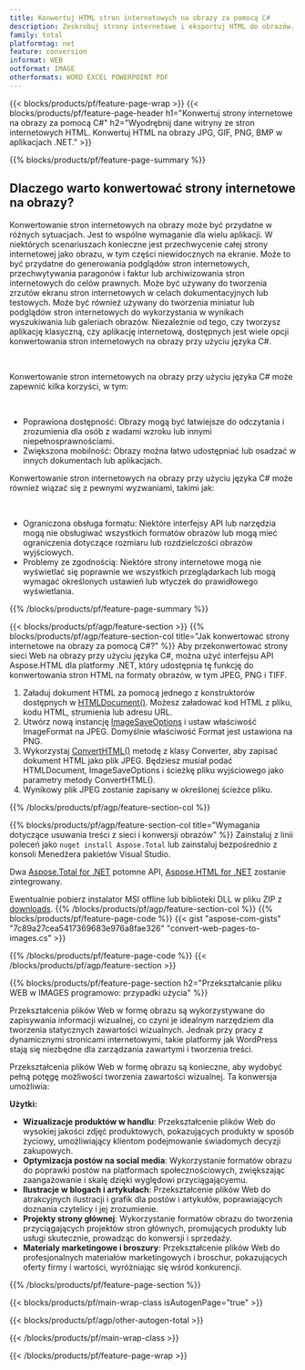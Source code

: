 ```yaml
---
title: Konwertuj HTML stron internetowych na obrazy za pomocą C#
description: Zeskrobuj strony internetowe i eksportuj HTML do obrazów. Twórz aplikacje .NET, aby zgarniać dane ze stron internetowych do formatu JPEG, PNG, GIF, BMP itp. 
family: total
platformtag: net
feature: conversion
informat: WEB
outformat: IMAGE
otherformats: WORD EXCEL POWERPOINT PDF
---
```

{{< blocks/products/pf/feature-page-wrap >}}
{{< blocks/products/pf/feature-page-header h1="Konwertuj strony internetowe na obrazy za pomocą C#" h2="Wyodrębnij dane witryny ze stron internetowych HTML. Konwertuj HTML na obrazy JPG, GIF, PNG, BMP w aplikacjach .NET." >}}

{{% blocks/products/pf/feature-page-summary %}}

<h2 class="heading-border">Dlaczego warto konwertować strony internetowe na obrazy?</h2>
<p>Konwertowanie stron internetowych na obrazy może być przydatne w różnych sytuacjach. Jest to wspólne wymaganie dla wielu aplikacji. W niektórych scenariuszach konieczne jest przechwycenie całej strony internetowej jako obrazu, w tym części niewidocznych na ekranie. Może to być przydatne do generowania podglądów stron internetowych, przechwytywania paragonów i faktur lub archiwizowania stron internetowych do celów prawnych. Może być używany do tworzenia zrzutów ekranu stron internetowych w celach dokumentacyjnych lub testowych. Może być również używany do tworzenia miniatur lub podglądów stron internetowych do wykorzystania w wynikach wyszukiwania lub galeriach obrazów. Niezależnie od tego, czy tworzysz aplikację klasyczną, czy aplikację internetową, dostępnych jest wiele opcji konwertowania stron internetowych na obrazy przy użyciu języka C#.</p><br />

<p>Konwertowanie stron internetowych na obrazy przy użyciu języka C# może zapewnić kilka korzyści, w tym:</p><br />
<ul>
<li>Poprawiona dostępność: Obrazy mogą być łatwiejsze do odczytania i zrozumienia dla osób z wadami wzroku lub innymi niepełnosprawnościami.</li>
<li>Zwiększona mobilność: Obrazy można łatwo udostępniać lub osadzać w innych dokumentach lub aplikacjach.</li>
</ul>
<p>Konwertowanie stron internetowych na obrazy przy użyciu języka C# może również wiązać się z pewnymi wyzwaniami, takimi jak:</p><br />
<ul>
<li>Ograniczona obsługa formatu: Niektóre interfejsy API lub narzędzia mogą nie obsługiwać wszystkich formatów obrazów lub mogą mieć ograniczenia dotyczące rozmiaru lub rozdzielczości obrazów wyjściowych.</li>
<li>Problemy ze zgodnością: Niektóre strony internetowe mogą nie wyświetlać się poprawnie we wszystkich przeglądarkach lub mogą wymagać określonych ustawień lub wtyczek do prawidłowego wyświetlania.</li>
</ul>
{{% /blocks/products/pf/feature-page-summary  %}}

{{< blocks/products/pf/agp/feature-section >}}
{{% blocks/products/pf/agp/feature-section-col title="Jak konwertować strony internetowe na obrazy za pomocą C#?" %}}
Aby przekonwertować strony sieci Web na obrazy przy użyciu języka C#, można użyć interfejsu API Aspose.HTML dla platformy .NET, który udostępnia tę funkcję do konwertowania stron HTML na formaty obrazów, w tym JPEG, PNG i TIFF.</p>

1. Załaduj dokument HTML za pomocą jednego z konstruktorów dostępnych w [HTMLDocument()](https://reference.aspose.com/html/net/aspose.html/htmldocument/). Możesz załadować kod HTML z pliku, kodu HTML, strumienia lub adresu URL.
2. Utwórz nową instancję [ImageSaveOptions](https://reference.aspose.com/html/net/aspose.html.saving/imagesaveoptions/) i ustaw właściwość ImageFormat na JPEG. Domyślnie właściwość Format jest ustawiona na PNG.
3. Wykorzystaj [ConvertHTML()](https://reference.aspose.com/html/net/aspose.html.converters/converter/converthtml/) metodę z klasy Converter, aby zapisać dokument HTML jako plik JPEG. Będziesz musiał podać HTMLDocument, ImageSaveOptions i ścieżkę pliku wyjściowego jako parametry metody ConvertHTML().
4. Wynikowy plik JPEG zostanie zapisany w określonej ścieżce pliku.
 
{{% /blocks/products/pf/agp/feature-section-col %}}

{{% blocks/products/pf/agp/feature-section-col title="Wymagania dotyczące usuwania treści z sieci i konwersji obrazów" %}}
Zainstaluj z linii poleceń jako ```nuget install Aspose.Total``` lub zainstaluj bezpośrednio z konsoli Menedżera pakietów Visual Studio.

Dwa [Aspose.Total for .NET](https://products.aspose.com/total/net/) potomne API, [Aspose.HTML for .NET](https://products.aspose.com/html/net/) zostanie zintegrowany.

Ewentualnie pobierz instalator MSI offline lub biblioteki DLL w pliku ZIP z [downloads](https://releases.aspose.com/total/net).
{{% /blocks/products/pf/agp/feature-section-col %}}
{{% blocks/products/pf/feature-page-code %}}
{{< gist "aspose-com-gists" "7c89a27cea5417369683e976a8fae326" "convert-web-pages-to-images.cs" >}}

{{% /blocks/products/pf/feature-page-code %}}
{{< /blocks/products/pf/agp/feature-section >}}

{{% blocks/products/pf/feature-page-section  h2="Przekształcanie pliku WEB w IMAGES programowo: przypadki użycia" %}}
Przekształcenia plików Web w formę obrazu są wykorzystywane do zapisywania informacji wizualnej, co czyni je idealnym narzędziem dla tworzenia statycznych zawartości wizualnych. Jednak przy pracy z dynamicznymi stronicami internetowymi, takie platformy jak WordPress stają się niezbędne dla zarządzania zawartymi i tworzenia treści.

Przekształcenia plików Web w formę obrazu są konieczne, aby wydobyć pełną potęgę możliwości tworzenia zawartości wizualnej. Ta konwersja umożliwia:

**Użytki:**

*   **Wizualizacje produktów w handlu**: Przekształcenie plików Web do wysokiej jakości zdjęć produktowych, pokazujących produkty w sposób życiowy, umożliwiający klientom podejmowanie świadomych decyzji zakupowych.
*   **Optymizacja postów na social media**: Wykorzystanie formatów obrazu do poprawki postów na platformach społecznościowych, zwiększając zaangażowanie i skalę dzięki wyględowi przyciągającyemu.
*   **Ilustracje w blogach i artykułach**: Przekształcenie plików Web do atrakcyjnych ilustracji i grafik dla postów i artykułów, poprawiających doznania czytelicy i jej zrozumienie.
*   **Projekty strony głównej**: Wykorzystanie formatów obrazu do tworzenia przyciągających projektów stron głównych, promujących produkty lub usługi skutecznie, prowadząc do konwersji i sprzedaży.
*   **Materialy marketingowe i broszury**: Przekształcenie plików Web do profesjonalnych materiałów marketingowych i broschur, pokazujących oferty firmy i wartości, wyróżniając się wśród konkurencji.
{{% /blocks/products/pf/feature-page-section %}}
{{< blocks/products/pf/main-wrap-class isAutogenPage="true" >}}

{{< blocks/products/pf/agp/other-autogen-total >}}

{{< /blocks/products/pf/main-wrap-class >}}

{{< /blocks/products/pf/feature-page-wrap >}}
